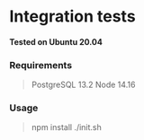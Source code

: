 # Integration tests

#### Tested on Ubuntu 20.04

### Requirements 
> PostgreSQL 13.2
> Node 14.16

### Usage
> npm install
> ./init.sh

